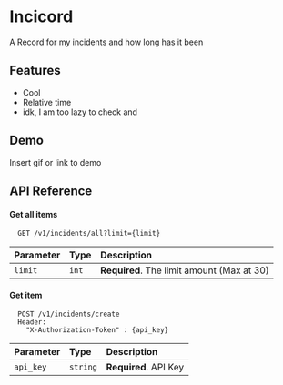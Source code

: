 
# Incicord

A Record for my incidents and how long has it been


## Features

- Cool
- Relative time
- idk, I am too lazy to check and

  
## Demo

Insert gif or link to demo

  
## API Reference

#### Get all items

```http
  GET /v1/incidents/all?limit={limit}
```

| Parameter | Type     | Description                |
| :-------- | :------- | :------------------------- |
| `limit` | `int` | **Required**. The limit amount (Max at 30) |

#### Get item

```http
  POST /v1/incidents/create
  Header:
    "X-Authorization-Token" : {api_key}
```

| Parameter | Type     | Description                       |
| :-------- | :------- | :-------------------------------- |
| `api_key`      | `string` | **Required**. API Key |

  
